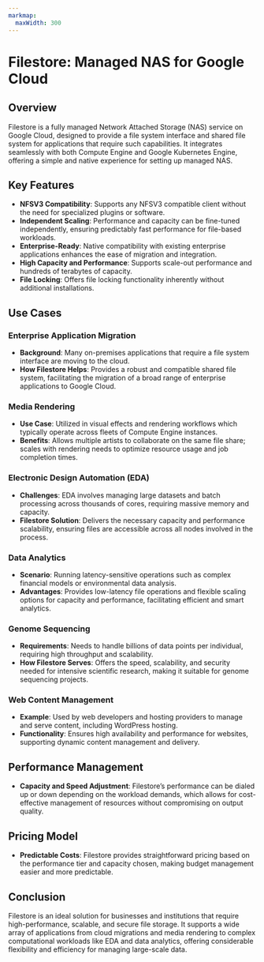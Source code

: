 ```yaml
---
markmap:
  maxWidth: 300
---
```


# Filestore: Managed NAS for Google Cloud

## Overview
Filestore is a fully managed Network Attached Storage (NAS) service on Google Cloud, designed to provide a file system interface and shared file system for applications that require such capabilities. It integrates seamlessly with both Compute Engine and Google Kubernetes Engine, offering a simple and native experience for setting up managed NAS.

## Key Features
- **NFSV3 Compatibility**: Supports any NFSV3 compatible client without the need for specialized plugins or software.
- **Independent Scaling**: Performance and capacity can be fine-tuned independently, ensuring predictably fast performance for file-based workloads.
- **Enterprise-Ready**: Native compatibility with existing enterprise applications enhances the ease of migration and integration.
- **High Capacity and Performance**: Supports scale-out performance and hundreds of terabytes of capacity.
- **File Locking**: Offers file locking functionality inherently without additional installations.

## Use Cases

### Enterprise Application Migration
- **Background**: Many on-premises applications that require a file system interface are moving to the cloud.
- **How Filestore Helps**: Provides a robust and compatible shared file system, facilitating the migration of a broad range of enterprise applications to Google Cloud.

### Media Rendering
- **Use Case**: Utilized in visual effects and rendering workflows which typically operate across fleets of Compute Engine instances.
- **Benefits**: Allows multiple artists to collaborate on the same file share; scales with rendering needs to optimize resource usage and job completion times.

### Electronic Design Automation (EDA)
- **Challenges**: EDA involves managing large datasets and batch processing across thousands of cores, requiring massive memory and capacity.
- **Filestore Solution**: Delivers the necessary capacity and performance scalability, ensuring files are accessible across all nodes involved in the process.

### Data Analytics
- **Scenario**: Running latency-sensitive operations such as complex financial models or environmental data analysis.
- **Advantages**: Provides low-latency file operations and flexible scaling options for capacity and performance, facilitating efficient and smart analytics.

### Genome Sequencing
- **Requirements**: Needs to handle billions of data points per individual, requiring high throughput and scalability.
- **How Filestore Serves**: Offers the speed, scalability, and security needed for intensive scientific research, making it suitable for genome sequencing projects.

### Web Content Management
- **Example**: Used by web developers and hosting providers to manage and serve content, including WordPress hosting.
- **Functionality**: Ensures high availability and performance for websites, supporting dynamic content management and delivery.

## Performance Management
- **Capacity and Speed Adjustment**: Filestore’s performance can be dialed up or down depending on the workload demands, which allows for cost-effective management of resources without compromising on output quality.

## Pricing Model
- **Predictable Costs**: Filestore provides straightforward pricing based on the performance tier and capacity chosen, making budget management easier and more predictable.

## Conclusion
Filestore is an ideal solution for businesses and institutions that require high-performance, scalable, and secure file storage. It supports a wide array of applications from cloud migrations and media rendering to complex computational workloads like EDA and data analytics, offering considerable flexibility and efficiency for managing large-scale data.


